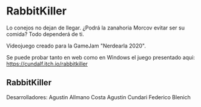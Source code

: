 # RabbitKiller
Lo conejos no dejan de llegar. ¿Podrá la zanahoria Morcov evitar ser su comida? Todo dependerá de ti.

Videojuego creado para la GameJam "Nerdearla 2020".

Se puede probar tanto en web como en Windows el juego presentado aqui: https://cundalf.itch.io/rabbitkiller

## RabbitKiller
Desarrolladores:
Agustin Allmano Costa
Agustin Cundari
Federico Blenich
